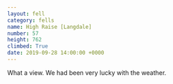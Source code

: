 ```yaml
---
layout: fell
category: fells
name: High Raise [Langdale]
number: 57
height: 762
climbed: True
date: 2019-09-28 14:00:00 +0000
---
```

What a view.  We had been very lucky with the weather.
